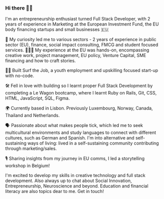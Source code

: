 ### Hi there 👋🏼

I'm an entrepreneurship enthusiast turned Full Stack Developer, with 2 years of experience in Marketing at the European Investment Fund, the EU body financing startups and small businesses 🇪🇺 

🧠 My curiosity led me to various sectors - 2 years of experience in public sector (EU), finance, social impact consulting, FMCG and student focused services. 👩🏻‍💻 My experience at the EU was hands-on, encompassing creative work, project management, EU policy, Venture Capital, SME financing and how to craft stories.

🏄‍♀️ Built Surf the Job, a youth employment and upskilling focused start-up with no-code.

🛠️ Fell in love with building so I learnt proper Full Stack Development  by completing a Le Wagon bootcamp, where I learnt Ruby on Rails, Git, CSS, HTML, JavaScript, SQL, Figma.

🌍 Currently based in Lisbon. Previously Luxembourg, Norway, Canada, Thailand and Netherlands. 

🗣️ Passionate about what makes people tick, which led me to seek multicultural environments and study languages to connect with different cultures, such as German and Spanish. I'm into alternative and self-sustaining ways of living: lived in a self-sustaining community contributing through marketing/sales. 

🎙 Sharing insights from my journey in EU comms, I led a storytelling workshop in Belgium!

I'm excited to develop my skills in creative technology and full stack development. Also always up to chat about Social Innovation, Entrepreneurship, Neuroscience and beyond. Education and financial literacy are also topics dear to me. Get in touch!

<!--
**ineslucas/ineslucas** is a ✨ _special_ ✨ repository because its `README.md` (this file) appears on your GitHub profile.

Here are some ideas to get you started:

- 🔭 I’m currently working on ...
- 🌱 I’m currently learning ...
- 👯 I’m looking to collaborate on ...
- 🤔 I’m looking for help with ...
- 💬 Ask me about ...
- 📫 How to reach me: ...
- 😄 Pronouns: ...
- ⚡ Fun fact: ...
-->
